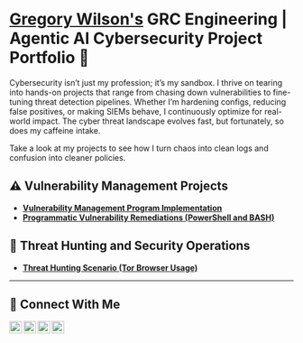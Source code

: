 # <a href="https://www.linkedin.com/in/gregorywilsonjr/">Gregory Wilson's</a> GRC Engineering | Agentic AI Cybersecurity Project Portfolio 🔐

Cybersecurity isn’t just my profession; it’s my sandbox. I thrive on tearing into hands-on projects that range from chasing down vulnerabilities to fine-tuning threat detection pipelines. Whether I’m hardening configs, reducing false positives, or making SIEMs behave, I continuously optimize for real-world impact. The cyber threat landscape evolves fast, but fortunately, so does my caffeine intake.  

Take a look at my projects to see how I turn chaos into clean logs and confusion into cleaner policies.


## ⚠️ Vulnerability Management Projects

- **[Vulnerability Management Program Implementation](https://github.com/gregorywilsonjr/Vulnerability_Management_Program)**
- **[Programmatic Vulnerability Remediations (PowerShell and BASH)](https://github.com/joshcybertest/programmatic-vulnerability-remediations)**

## 🚨 Threat Hunting and Security Operations

- **[Threat Hunting Scenario (Tor Browser Usage)](https://github.com/gregorywilsonjr/Threat_Hunting_Project)**

<hr/>

## 🤳 Connect With Me

[<img align="left" alt="___________ | YouTube" width="22px" src="https://cdn.jsdelivr.net/npm/simple-icons@v3/icons/youtube.svg" />][youtube]
[<img align="left" alt="___________ | Twitter" width="22px" src="https://cdn.jsdelivr.net/npm/simple-icons@v3/icons/twitter.svg" />][twitter]
[<img align="left" alt="___________ | LinkedIn" width="22px" src="https://cdn.jsdelivr.net/npm/simple-icons@v3/icons/linkedin.svg" />][linkedin]
[<img align="left" alt="___________ | Instagram" width="22px" src="https://cdn.jsdelivr.net/npm/simple-icons@v3/icons/instagram.svg" />][Instagram]

[twitter]: https://twitter.com/___________
[youtube]: https://www.youtube.com/c/___________
[instagram]: https://www.instagram.com/___________
[linkedin]: https://www.linkedin.com/in/gregorywilsonjr

<!--
<img width="35" alt="image" src="https://github.com/user-attachments/assets/2f41c7cd-5ea8-4475-b451-a37161b6c3fb"> 
<img width="35" alt="image" src="https://github.com/user-attachments/assets/77649969-9910-4994-8b96-74a116cfb2a8">
-->
